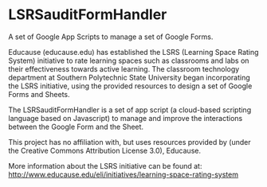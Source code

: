LSRSauditFormHandler
====================

A set of Google App Scripts to manage a set of Google Forms.

Educause (educause.edu) has established the LSRS (Learning Space Rating System) initiative to rate learning spaces such as classrooms and labs on their effectiveness towards active learning.  The classroom technology department at Southern Polytechnic State University began incorporating the LSRS initiative, using the provided resources to design a set of Google Forms and Sheets.

The LSRSauditFormHandler is a set of app script (a cloud-based scripting language based on Javascript) to manage and improve the interactions between the Google Form and the Sheet.

This project has no affiliation with, but uses resources provided by (under the Creative Commons Attribution License 3.0), Educause.

More information about the LSRS initiative can be found at: http://www.educause.edu/eli/initiatives/learning-space-rating-system
